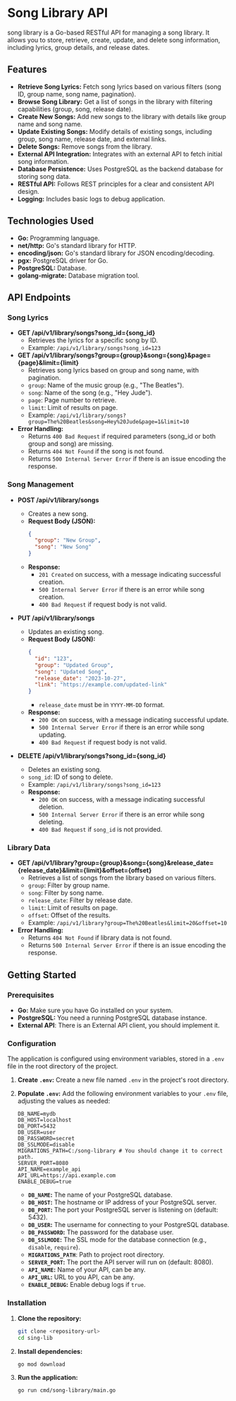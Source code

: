# Song Library API

song library is a Go-based RESTful API for managing a song library. It allows you to store, retrieve, create, update, and delete song information, including lyrics, group details, and release dates.

## Features

*   **Retrieve Song Lyrics:** Fetch song lyrics based on various filters (song ID, group name, song name, pagination).
*   **Browse Song Library:** Get a list of songs in the library with filtering capabilities (group, song, release date).
*   **Create New Songs:** Add new songs to the library with details like group name and song name.
*   **Update Existing Songs:** Modify details of existing songs, including group, song name, release date, and external links.
*   **Delete Songs:** Remove songs from the library.
*   **External API Integration:** Integrates with an external API to fetch initial song information.
*   **Database Persistence:** Uses PostgreSQL as the backend database for storing song data.
*   **RESTful API:** Follows REST principles for a clear and consistent API design.
*   **Logging:** Includes basic logs to debug application.

## Technologies Used

*   **Go:** Programming language.
*   **net/http:** Go's standard library for HTTP.
*   **encoding/json:** Go's standard library for JSON encoding/decoding.
*   **pgx:** PostgreSQL driver for Go.
*   **PostgreSQL:** Database.
*   **golang-migrate:** Database migration tool.

## API Endpoints

### Song Lyrics

*   **GET /api/v1/library/songs?song_id={song_id}**
    *   Retrieves the lyrics for a specific song by ID.
    *   Example: `/api/v1/library/songs?song_id=123`
*   **GET /api/v1/library/songs?group={group}&song={song}&page={page}&limit={limit}**
    *   Retrieves song lyrics based on group and song name, with pagination.
    *   `group`: Name of the music group (e.g., "The Beatles").
    *   `song`: Name of the song (e.g., "Hey Jude").
    *   `page`: Page number to retrieve.
    *   `limit`: Limit of results on page.
    *   Example: `/api/v1/library/songs?group=The%20Beatles&song=Hey%20Jude&page=1&limit=10`
*   **Error Handling:**
    *   Returns `400 Bad Request` if required parameters (song_id or both group and song) are missing.
    *   Returns `404 Not Found` if the song is not found.
    *   Returns `500 Internal Server Error` if there is an issue encoding the response.

### Song Management

*   **POST /api/v1/library/songs**
    *   Creates a new song.
    *   **Request Body (JSON):**
        ```json
        {
          "group": "New Group",
          "song": "New Song"
        }
        ```
    *   **Response:**
        *   `201 Created` on success, with a message indicating successful creation.
        *   `500 Internal Server Error` if there is an error while song creation.
        *   `400 Bad Request` if request body is not valid.
*   **PUT /api/v1/library/songs**
    *   Updates an existing song.
    *   **Request Body (JSON):**
        ```json
        {
          "id": "123",
          "group": "Updated Group",
          "song": "Updated Song",
          "release_date": "2023-10-27",
          "link": "https://example.com/updated-link"
        }
        ```
        *   `release_date` must be in `YYYY-MM-DD` format.
    *   **Response:**
        *   `200 OK` on success, with a message indicating successful update.
        *   `500 Internal Server Error` if there is an error while song updating.
        *   `400 Bad Request` if request body is not valid.

*   **DELETE /api/v1/library/songs?song_id={song_id}**
    *   Deletes an existing song.
     *   `song_id`: ID of song to delete.
    *   Example: `/api/v1/library/songs?song_id=123`
    *   **Response:**
        *   `200 OK` on success, with a message indicating successful deletion.
        *   `500 Internal Server Error` if there is an error while song deleting.
        *   `400 Bad Request` if `song_id` is not provided.

### Library Data

*   **GET /api/v1/library?group={group}&song={song}&release_date={release_date}&limit={limit}&offset={offset}**
    *   Retrieves a list of songs from the library based on various filters.
    *   `group`: Filter by group name.
    *   `song`: Filter by song name.
    *   `release_date`: Filter by release date.
    *   `limit`: Limit of results on page.
    *   `offset`: Offset of the results.
    *   Example: `/api/v1/library?group=The%20Beatles&limit=20&offset=10`
*   **Error Handling:**
    *   Returns `404 Not Found` if library data is not found.
    *   Returns `500 Internal Server Error` if there is an issue encoding the response.

## Getting Started

### Prerequisites

*   **Go:** Make sure you have Go installed on your system.
*   **PostgreSQL:** You need a running PostgreSQL database instance.
* **External API**: There is an External API client, you should implement it.

### Configuration

The application is configured using environment variables, stored in a `.env` file in the root directory of the project.

1.  **Create `.env`:** Create a new file named `.env` in the project's root directory.
2.  **Populate `.env`:** Add the following environment variables to your `.env` file, adjusting the values as needed:

    ```properties
    DB_NAME=mydb
    DB_HOST=localhost
    DB_PORT=5432
    DB_USER=user
    DB_PASSWORD=secret
    DB_SSLMODE=disable
    MIGRATIONS_PATH=C:/song-library # You should change it to correct path.
    SERVER_PORT=8080
    API_NAME=example_api
    API_URL=https://api.example.com
    ENABLE_DEBUG=true
    ```

    *   **`DB_NAME`:** The name of your PostgreSQL database.
    *   **`DB_HOST`:** The hostname or IP address of your PostgreSQL server.
    *   **`DB_PORT`:** The port your PostgreSQL server is listening on (default: 5432).
    *   **`DB_USER`:** The username for connecting to your PostgreSQL database.
    *   **`DB_PASSWORD`:** The password for the database user.
    *   **`DB_SSLMODE`:** The SSL mode for the database connection (e.g., `disable`, `require`).
    * **`MIGRATIONS_PATH`**: Path to project root directory.
    *   **`SERVER_PORT`:** The port the API server will run on (default: 8080).
    *   **`API_NAME`:** Name of your API, can be any.
    *   **`API_URL`:** URL to you API, can be any.
    *   **`ENABLE_DEBUG`:** Enable debug logs if `true`.

### Installation

1.  **Clone the repository:**
    ```bash
    git clone <repository-url>
    cd sing-lib
    ```

2.  **Install dependencies:**
    ```bash
    go mod download
    ```

3.  **Run the application:**
    ```bash
    go run cmd/song-library/main.go
    ```


